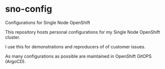 # sno-config
Configurations for Single Node OpenShift

This repository hosts personal configurations for my Single Node OpenShift cluster.

I use this for demonstrations and reproducers of of customer issues.

As many configurations as possible are maintained in OpenShift GitOPS (ArgoCD).

